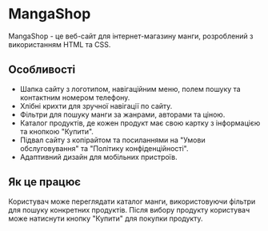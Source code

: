 # MangaShop

MangaShop - це веб-сайт для інтернет-магазину манги, розроблений з використанням HTML та CSS.

## Особливості

- Шапка сайту з логотипом, навігаційним меню, полем пошуку та контактним номером телефону.
- Хлібні крихти для зручної навігації по сайту.
- Фільтри для пошуку манги за жанрами, авторами та ціною.
- Каталог продуктів, де кожен продукт має свою картку з інформацією та кнопкою "Купити".
- Підвал сайту з копірайтом та посиланнями на "Умови обслуговування" та "Політику конфіденційності".
- Адаптивний дизайн для мобільних пристроїв.



## Як це працює

Користувач може переглядати каталог манги, використовуючи фільтри для пошуку конкретних продуктів. Після вибору продукту користувач може натиснути кнопку "Купити" для покупки продукту.
